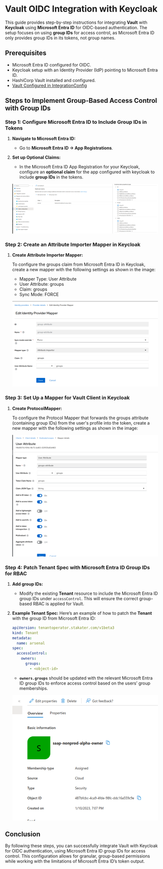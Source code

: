 # Vault OIDC Integration with Keycloak

This guide provides step-by-step instructions for integrating **Vault** with **Keycloak** using **Microsoft Entra ID** for OIDC-based authentication. The setup focuses on using **group IDs** for access control, as Microsoft Entra ID only provides group IDs in its tokens, not group names.

## Prerequisites

- Microsoft Entra ID configured for OIDC.
- Keycloak setup with an Identity Provider (IdP) pointing to Microsoft Entra ID.
- HashiCorp Vault installed and configured.
- [Vault Configured in IntegrationConfig](enabling-multi-tenancy-vault.md)

## Steps to Implement Group-Based Access Control with Group IDs

### Step 1: Configure Microsoft Entra ID to Include Group IDs in Tokens

1. **Navigate to Microsoft Entra ID:**
   - Go to **Microsoft Entra ID → App Registrations**.

1. **Set up Optional Claims:**
   - In the Microsoft Entra ID App Registration for your Keycloak, configure an **optional claim** for the app configured with keycloak to include **group IDs** in the tokens.

   ![App Registrations setup showing how the group ID claim was added.](../images/azuread-groupClaim.png)

### Step 2: Create an Attribute Importer Mapper in Keycloak

1. **Create Attribute Importer Mapper:**

   To configure the groups claim from Microsoft Entra ID in Keycloak, create a new mapper with the following settings as shown in the image:

    - Mapper Type: User Attribute
    - User Attribute: groups
    - Claim: groups
    - Sync Mode: FORCE

   ![Keycloak IdP Mapper showing how the group IDs claim is mapped to the user attribute.](../images/keycloak-idp-mapper.png)

### Step 3: Set Up a Mapper for Vault Client in Keycloak

1. **Create ProtocolMapper:**

    To configure the Protocol Mapper that forwards the groups attribute (containing group IDs) from the user's profile into the token, create a new mapper with the following settings as shown in the image:

   ![Keycloak Vault client mapper showing the user attribute forwarded as a token claim](../images/vault-client-attribute-mapper.png)

### Step 4: Patch Tenant Spec with Microsoft Entra ID Group IDs for RBAC

1. **Add group IDs:**
   - Modify the existing **Tenant** resource to include the Microsoft Entra ID group IDs under `accessControl`. This will ensure the correct group-based RBAC is applied for Vault.

1. **Example Tenant Spec:**
   Here’s an example of how to patch the **Tenant** with the group ID from Microsoft Entra ID:

   ```yaml
   apiVersion: tenantoperator.stakater.com/v1beta3
   kind: Tenant
   metadata:
     name: arsenal
   spec:
     accessControl:
       owners:
         groups:
           - <object-id>
   ```

   - **`owners.groups`** should be updated with the relevant Microsoft Entra ID group IDs to enforce access control based on the users’ group memberships.

   ![Group spec](../images/azuread-groupID.png)

## Conclusion

By following these steps, you can successfully integrate Vault with Keycloak for OIDC authentication, using Microsoft Entra ID group IDs for access control. This configuration allows for granular, group-based permissions while working with the limitations of Microsoft Entra ID’s token output.
